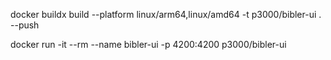 docker buildx build --platform linux/arm64,linux/amd64 -t p3000/bibler-ui . --push

docker run -it --rm --name bibler-ui -p 4200:4200 p3000/bibler-ui
